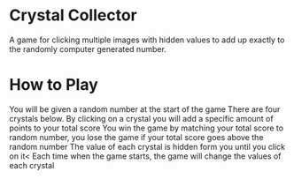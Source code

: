 # Crystal Collector
A game for clicking multiple images with hidden values to add up exactly to the randomly computer generated number.

# How to Play
You will be given a random number at the start of the game
There are four crystals below. By clicking on a crystal you will add a specific amount of points to your total score
You win the game by matching your total score to random number, you lose the game if your total score goes above the random number
The value of each crystal is hidden form you until you click on it<
Each time when the game starts, the game will change the values of each crystal